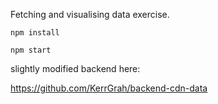 Fetching and visualising data exercise.

`npm install`

`npm start`

slightly modified backend here:

https://github.com/KerrGrah/backend-cdn-data
